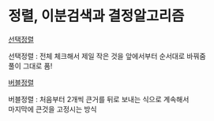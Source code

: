 # 정렬, 이분검색과 결정알고리즘

[선택정렬](선택정렬.java)

선택정렬 : 전체 체크해서 제일 작은 것을 앞에서부터 순서대로 바꿔줌\
풀이 그대로 품!

[버블정렬](버블정렬.java)

버블정렬 : 처음부터 2개씩 큰거를 뒤로 보내는 식으로 계속해서\
마지막에 큰것을 고정시는 방식
